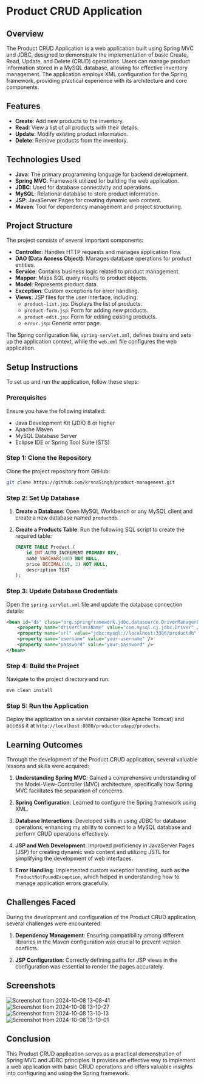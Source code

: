 
# Product CRUD Application

## Overview

The Product CRUD Application is a web application built using Spring MVC and JDBC, designed to demonstrate the implementation of basic Create, Read, Update, and Delete (CRUD) operations. Users can manage product information stored in a MySQL database, allowing for effective inventory management. The application employs XML configuration for the Spring framework, providing practical experience with its architecture and core components.

## Features

- **Create**: Add new products to the inventory.
- **Read**: View a list of all products with their details.
- **Update**: Modify existing product information.
- **Delete**: Remove products from the inventory.

## Technologies Used

- **Java**: The primary programming language for backend development.
- **Spring MVC**: Framework utilized for building the web application.
- **JDBC**: Used for database connectivity and operations.
- **MySQL**: Relational database to store product information.
- **JSP**: JavaServer Pages for creating dynamic web content.
- **Maven**: Tool for dependency management and project structuring.

## Project Structure

The project consists of several important components:

- **Controller**: Handles HTTP requests and manages application flow.
- **DAO (Data Access Object)**: Manages database operations for product entities.
- **Service**: Contains business logic related to product management.
- **Mapper**: Maps SQL query results to product objects.
- **Model**: Represents product data.
- **Exception**: Custom exceptions for error handling.
- **Views**: JSP files for the user interface, including:
  - `product-list.jsp`: Displays the list of products.
  - `product-form.jsp`: Form for adding new products.
  - `product-edit.jsp`: Form for editing existing products.
  - `error.jsp`: Generic error page.

The Spring configuration file, `spring-servlet.xml`, defines beans and sets up the application context, while the `web.xml` file configures the web application.

## Setup Instructions

To set up and run the application, follow these steps:

### Prerequisites

Ensure you have the following installed:

- Java Development Kit (JDK) 8 or higher
- Apache Maven
- MySQL Database Server
- Eclipse IDE or Spring Tool Suite (STS)

### Step 1: Clone the Repository

Clone the project repository from GitHub:

```bash
git clone https://github.com/krsnaSingh/product-management.git
```

### Step 2: Set Up Database

1. **Create a Database**:
   Open MySQL Workbench or any MySQL client and create a new database named `productdb`.

2. **Create a Products Table**:
   Run the following SQL script to create the required table:

   ```sql
   CREATE TABLE Product (
       id INT AUTO_INCREMENT PRIMARY KEY,
       name VARCHAR(100) NOT NULL,
       price DECIMAL(10, 2) NOT NULL,
       description TEXT
   );
   ```

### Step 3: Update Database Credentials

Open the `spring-servlet.xml` file and update the database connection details:

```xml
<bean id="ds" class="org.springframework.jdbc.datasource.DriverManagerDataSource">
    <property name="driverClassName" value="com.mysql.cj.jdbc.Driver" />
    <property name="url" value="jdbc:mysql://localhost:3306/productdb" />
    <property name="username" value="your-username" />
    <property name="password" value="your-password" />
</bean>
```

### Step 4: Build the Project

Navigate to the project directory and run:

```bash
mvn clean install
```

### Step 5: Run the Application

Deploy the application on a servlet container (like Apache Tomcat) and access it at `http://localhost:8080/productcrudapp/products`.

## Learning Outcomes

Through the development of the Product CRUD application, several valuable lessons and skills were acquired:

1. **Understanding Spring MVC**: Gained a comprehensive understanding of the Model-View-Controller (MVC) architecture, specifically how Spring MVC facilitates the separation of concerns.

2. **Spring Configuration**: Learned to configure the Spring framework using XML.

3. **Database Interactions**: Developed skills in using JDBC for database operations, enhancing my ability to connect to a MySQL database and perform CRUD operations effectively.

4. **JSP and Web Development**: Improved proficiency in JavaServer Pages (JSP) for creating dynamic web content and utilizing JSTL for simplifying the development of web interfaces.

5. **Error Handling**: Implemented custom exception handling, such as the `ProductNotFoundException`, which helped in understanding how to manage application errors gracefully.


## Challenges Faced

During the development and configuration of the Product CRUD application, several challenges were encountered:

1. **Dependency Management**: Ensuring compatibility among different libraries in the Maven configuration was crucial to prevent version conflicts.

2. **JSP Configuration**: Correctly defining paths for JSP views in the configuration was essential to render the pages accurately.


## Screenshots
![Screenshot from 2024-10-08 13-08-41](https://github.com/user-attachments/assets/4446a58a-04d8-407d-bb31-d122439dea26)
![Screenshot from 2024-10-08 13-10-27](https://github.com/user-attachments/assets/928503b8-ec69-4b72-a5f0-b48eebd7a296)
![Screenshot from 2024-10-08 13-10-13](https://github.com/user-attachments/assets/61307554-0bf7-4161-bde6-835c6d3cc843)
![Screenshot from 2024-10-08 13-10-01](https://github.com/user-attachments/assets/8f473671-90c6-4e93-addf-7e0c84372f39)

## Conclusion

This Product CRUD application serves as a practical demonstration of Spring MVC and JDBC principles. It provides an effective way to implement a web application with basic CRUD operations and offers valuable insights into configuring and using the Spring framework. 



